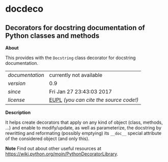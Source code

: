 docdeco
=======

Decorators for docstring documentation of Python classes and methods
---

**About**

This provides with the `Docstring` class decorator for docstring documentation.

<table align="center">
    <tr> <td align="left"><i>documentation</i></td> <td align="left">currently not available</td> </tr> 
    <tr> <td align="left"><i>version</i></td> <td align="left">0.9</td> </tr> 
    <tr> <td align="left"><i>since</i></td> <td align="left">Fri Jan 27 23:43:03 2017</td> </tr> 
    <tr> <td align="left"><i>license</i></td> <td align="left"><a href="https://joinup.ec.europa.eu/sites/default/files/eupl1.1.-licence-en_0.pdfEUPL">EUPL</a>  <i>(you can cite the source code!)</i> </td> </tr> 
</table>

**Description**

It helps create decorators that apply on any kind of object (class, methods, ...) 
and enable to modify/update, as well as parameterize, the docstring by rewritting 
and reformating (possibly emptying) its `__doc__` special attribute of 
the considered object (and only this). 
        
**Note** 
Find out about other useful resources at https://wiki.python.org/moin/PythonDecoratorLibrary.

